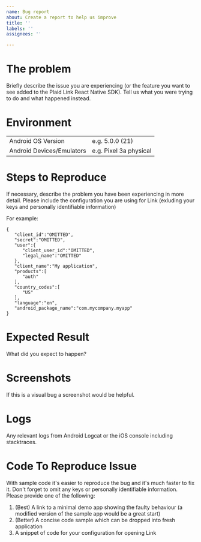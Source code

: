 ```yaml
---
name: Bug report
about: Create a report to help us improve
title: ''
labels: ''
assignees: ''

---
```


# The problem

Briefly describe the issue you are experiencing (or the feature you want to see added to the Plaid Link
React Native SDK). Tell us what you were trying to do and what happened instead.

# Environment

|                        |  |
| ------------------------| ---------- |
| Android OS Version                    | e.g. 5.0.0 (21)                |
| Android Devices/Emulators    | e.g. Pixel 3a physical                |

# Steps to Reproduce

If necessary, describe the problem you have been experiencing in more detail.
Please include the configuration you are using for Link (exluding your keys
and personally identifiable information)

For example:
```
{
   "client_id":"OMITTED",
   "secret":"OMITTED",
   "user":{
      "client_user_id":"OMITTED",
      "legal_name":"OMITTED"
   },
   "client_name":"My application",
   "products":[
      "auth"
   ],
   "country_codes":[
      "US"
   ],
   "language":"en",
   "android_package_name":"com.mycompany.myapp"
}
```

# Expected Result
What did you expect to happen?

# Screenshots
If this is a visual bug a screenshot would be helpful.

# Logs
Any relevant logs from Android Logcat or the iOS console including stacktraces.

# Code To Reproduce Issue
With sample code it's easier to reproduce the bug and it's much faster to fix it.
Don't forget to omit any keys or personally identifiable information.
Please provide one of the following:

1. (Best) A link to a minimal demo app showing the faulty behaviour (a modified version of the sample app would be a great start)
1. (Better) A concise code sample which can be dropped into fresh application
1. A snippet of code for your configuration for opening Link
